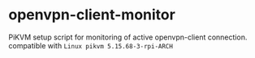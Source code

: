 # openvpn-client-monitor
PiKVM setup script for monitoring of active openvpn-client connection.
compatible with `Linux pikvm 5.15.68-3-rpi-ARCH`

